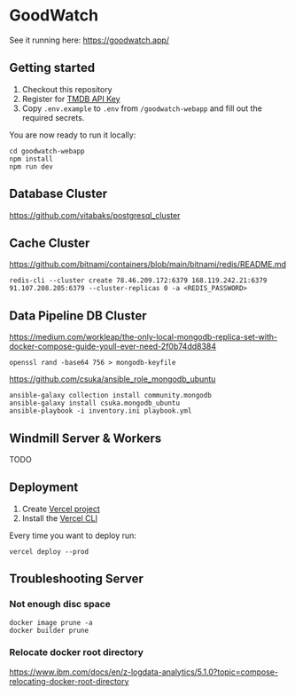 # GoodWatch

See it running here: https://goodwatch.app/

## Getting started

1. Checkout this repository
2. Register for [TMDB API Key](https://developers.themoviedb.org/3/getting-started/introduction)
3. Copy `.env.example` to `.env` from `/goodwatch-webapp` and fill out the required secrets.

You are now ready to run it locally:
```shell
cd goodwatch-webapp
npm install
npm run dev
```

## Database Cluster

https://github.com/vitabaks/postgresql_cluster


## Cache Cluster

https://github.com/bitnami/containers/blob/main/bitnami/redis/README.md

```
redis-cli --cluster create 78.46.209.172:6379 168.119.242.21:6379 91.107.208.205:6379 --cluster-replicas 0 -a <REDIS_PASSWORD>
```

## Data Pipeline DB Cluster

https://medium.com/workleap/the-only-local-mongodb-replica-set-with-docker-compose-guide-youll-ever-need-2f0b74dd8384

```
openssl rand -base64 756 > mongodb-keyfile
```


https://github.com/csuka/ansible_role_mongodb_ubuntu

```
ansible-galaxy collection install community.mongodb
ansible-galaxy install csuka.mongodb_ubuntu
ansible-playbook -i inventory.ini playbook.yml
```

## Windmill Server & Workers

TODO

## Deployment

1. Create [Vercel project](https://vercel.com/dashboard)
2. Install the [Vercel CLI](https://vercel.com/docs/cli)

Every time you want to deploy run:
```shell
vercel deploy --prod
```

## Troubleshooting Server

### Not enough disc space
```
docker image prune -a
docker builder prune
```

### Relocate docker root directory
https://www.ibm.com/docs/en/z-logdata-analytics/5.1.0?topic=compose-relocating-docker-root-directory

